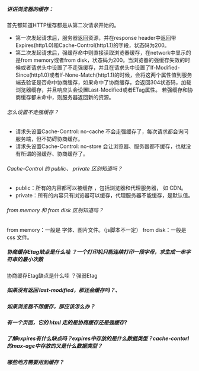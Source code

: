 ##### 讲讲浏览器的缓存：
首先都知道HTTP缓存都是从第二次请求开始的。
- 第一次发起请求后，服务器返回资源，并在response header中返回带Expires(http1.0)和Cache-Control(http1.1)的字段，状态码为200。
- 第二次发起请求后，强缓存命中则直接读取浏览器缓存，在network中显示的是from memory或者from disk，状态码为200。当浏览器的强缓存失效的时候或者请求头中设置了不走强缓存，并且在请求头中设置了If-Modified-Since(http1.0)或者If-None-Match(http1.1)的时候，会将这两个属性值到服务端去验证是否命中协商缓存，如果命中了协商缓存，会返回304状态码，加载浏览器缓存，并且响应头会设置Last-Modified或者ETag属性。
若强缓存和协商缓存都未命中，则服务器返回新的资源。

###### 怎么设置不走强缓存？
- 请求头设置Cache-Control: no-cache 不会走强缓存了，每次请求都会询问服务端，但不妨碍协商缓存。
- 请求头设置Cache-Control: no-store 会让浏览器、服务器都不缓存，也就没有所谓的强缓存、协商缓存了。

###### Cache-Control 的 public、 private 区别知道吗？
- public：所有的内容都可以被缓存 ，包括浏览器和代理服务器， 如 CDN。
- private：所有的内容只有浏览器可以缓存，代理服务器不能缓存，是默认值。

###### from memory 和 from disk 区别知道吗？
from memory：一般是 字体、图片文件。（js脚本不一定）
from disk：一般是 css 文件。


##### 协商缓存Etag缺点是什么哇 ？一个打印机只能连续打印一段字母，求生成一串字符串的最小次数
协商缓存Etag缺点是什么哇 ？强弱Etag

##### 如果没有返回 last-modified，那还会缓存吗？、


##### 如果浏览器不想缓存，那应该怎么办？


##### 有一个页面，它的 html 走的是协商缓存还是强缓存?


##### 了解expires有什么缺点吗？expires中存放的是什么数据类型？cache-contorl的max-age中存放的又是什么数据类型？


##### 哪些地方需要用到缓存？
